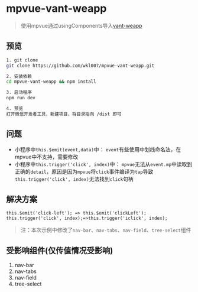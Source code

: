 # mpvue-vant-weapp

>使用mpvue通过usingComponents导入[vant-weapp](https://github.com/youzan/vant-weapp)

## 预览

``` bash
1. git clone
git clone https://github.com/wkl007/mpvue-vant-weapp.git

2. 安装依赖
cd mpvue-vant-weapp && npm install

3. 启动程序
npm run dev

4. 预览
打开微信开发者工具，新建项目，将目录指向 /dist 即可
```

## 问题
- 小程序中`this.$emit(event,data)`中：
`event`有些使用中划线命名法，在mpvue中不支持，需要修改
- 小程序中`this.trigger('click', index)`中：
`mpvue`无法从`event.mp`中读取到正确的`detail`，原因是因为`mpvue`将`click`事件编译为`tap`导致`this.trigger('click', index)`无法找到`click`句柄

## 解决方案
`this.$emit('click-left'); => this.$emit('clickLeft');`
`this.trigger('click', index);=>this.trigger('iclick', index);`

> 注：本次示例中修改了`nav-bar`、`nav-tabs`、`nav-field`、`tree-select`组件

## 受影响组件(仅传值情况受影响)
1. nav-bar
2. nav-tabs
3. nav-field
4. tree-select
